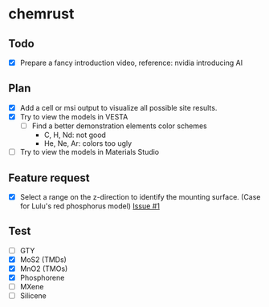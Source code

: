 # chemrust

## Todo

- [x] Prepare a fancy introduction video, reference: nvidia introducing AI

## Plan

- [x] Add a cell or msi output to visualize all possible site results.
- [x] Try to view the models in VESTA
  - [ ] Find a better demonstration elements color schemes
    - C, H, Nd: not good
    - He, Ne, Ar: colors too ugly
- [ ] Try to view the models in Materials Studio

## Feature request

- [x] Select a range on the z-direction to identify the mounting surface. (Case for Lulu's red phosphorus model) [Issue #1](https://github.com/TonyWu20/chemrust/issues/1)

## Test

- [ ] GTY
- [x] MoS2 (TMDs)
- [x] MnO2 (TMOs)
- [x] Phosphorene
- [ ] MXene
- [ ] Silicene
